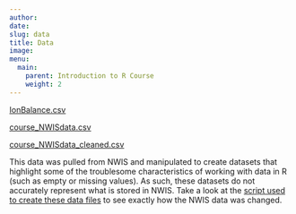 ```yaml
---
author: 
date: 
slug: data
title: Data
image: 
menu:
  main:
    parent: Introduction to R Course
    weight: 2
---
```

[IonBalance.csv](../data/IonBalance.csv)

[course\_NWISdata.csv](../data/course_NWISdata.csv)

[course\_NWISdata\_cleaned.csv](../data/course_NWISdata_cleaned.csv)

This data was pulled from NWIS and manipulated to create datasets that highlight some of the troublesome characteristics of working with data in R (such as empty or missing values). As such, these datasets do not accurately represent what is stored in NWIS. Take a look at the [script used to create these data files](../data/create_df.R) to see exactly how the NWIS data was changed.
